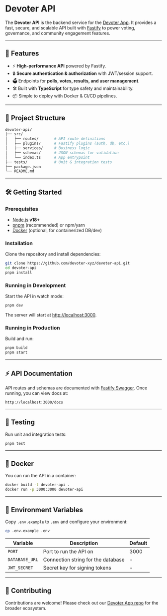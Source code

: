 # Devoter API

The **Devoter API** is the backend service for the [Devoter App](https://github.com/devoter-xyz/devoter-app).
It provides a fast, secure, and scalable API built with [Fastify](https://fastify.dev/) to power voting, governance, and community engagement features.

---

## 🚀 Features

* ⚡ **High-performance API** powered by Fastify.
* 🔒 **Secure authentication & authorization** with JWT/session support.
* 🗳️ Endpoints for **polls, votes, results, and user management**.
* 🛠️ Built with **TypeScript** for type safety and maintainability.
* 📦 Simple to deploy with Docker & CI/CD pipelines.

---

## 📂 Project Structure

```bash
devoter-api/
├── src/
│   ├── routes/       # API route definitions
│   ├── plugins/      # Fastify plugins (auth, db, etc.)
│   ├── services/     # Business logic
│   ├── schemas/      # JSON schemas for validation
│   └── index.ts      # App entrypoint
├── tests/            # Unit & integration tests
├── package.json
└── README.md
```

---

## 🛠️ Getting Started

### Prerequisites

* [Node.js](https://nodejs.org/) **v18+**
* [pnpm](https://pnpm.io/) (recommended) or npm/yarn
* [Docker](https://www.docker.com/) (optional, for containerized DB/dev)

### Installation

Clone the repository and install dependencies:

```bash
git clone https://github.com/devoter-xyz/devoter-api.git
cd devoter-api
pnpm install
```

### Running in Development

Start the API in watch mode:

```bash
pnpm dev
```

The server will start at [http://localhost:3000](http://localhost:3000).

### Running in Production

Build and run:

```bash
pnpm build
pnpm start
```

---

## ⚡ API Documentation

API routes and schemas are documented with [Fastify Swagger](https://github.com/fastify/fastify-swagger).
Once running, you can view docs at:

```
http://localhost:3000/docs
```

---

## 🧪 Testing

Run unit and integration tests:

```bash
pnpm test
```

---

## 🐳 Docker

You can run the API in a container:

```bash
docker build -t devoter-api .
docker run -p 3000:3000 devoter-api
```

---

## 📜 Environment Variables

Copy `.env.example` to `.env` and configure your environment:

```bash
cp .env.example .env
```

| Variable       | Description                        | Default |
| -------------- | ---------------------------------- | ------- |
| `PORT`         | Port to run the API on             | 3000    |
| `DATABASE_URL` | Connection string for the database | -       |
| `JWT_SECRET`   | Secret key for signing tokens      | -       |

---

## 🤝 Contributing

Contributions are welcome! Please check out our [Devoter App repo](https://github.com/devoter-xyz/devoter-app) for the broader ecosystem.
